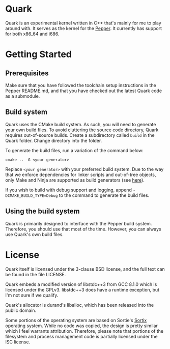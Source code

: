 # Quark
Quark is an experimental kernel written in C++ that's mainly for me to play around with. It serves as the kernel for the [Pepper](https://github.com/PoisonNinja/Pepper). It currently has support for both x86_64 and i686.

# Getting Started
## Prerequisites
Make sure that you have followed the toolchain setup instructions in the Pepper README.md, and that you have checked out the latest Quark code as a submodule.

## Build system
Quark uses the CMake build system. As such, you will need to generate your own build files. To avoid cluttering the source code directory, Quark requires out-of-source builds. Create a subdirectory called `build` in the Quark folder. Change directory into the folder.

To generate the build files, run a variation of the command below:
```
cmake .. -G <your generator>
```

Replace `<your generator>` with your preferred build system. Due to the way that we enforce dependencies for linker scripts and out-of-tree objects, only Make and Ninja are supported as build generators (see [here](https://cmake.org/gitweb?p=cmake.git;a=blob;f=Tests/BuildDepends/CMakeLists.txt;h=39a5131fed09be30e935a68c9c4008390fa6fe1e;hb=c4b0e96c37b1d030bf63bc9cf005a50329e7e71c#l37)).

If you wish to build with debug support and logging, append `-DCMAKE_BUILD_TYPE=Debug` to the command to generate the build files.

## Using the build system
Quark is primarily designed to interface with the Pepper build system. Therefore, you should use that most of the time. However, you can always use Quark's own build files.

# License
Quark itself is licensed under the 3-clause BSD license, and the full text can be found in the file LICENSE.

Quark embeds a modified version of libstdc++3 from GCC 8.1.0 which is licensed under the GPLv3. libstdc++3 does have a runtime exception, but I'm not sure if we qualify.

Quark's allocator is durand's liballoc, which has been released into the public domain.

Some portions of the operating system are based on Sortie's [Sortix](https://gitlab.com/Sortix/Sortix) operating system. While no code was copied, the design is pretty similar which I feel warrants attribution. Therefore, please note that portions of the filesystem and process management code is partially licensed under the ISC license.

